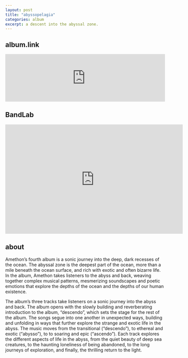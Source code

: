 ```yaml
---
layout: post
title: "abyssopelagia"
categories: album
excerpt: a descent into the abyssal zone.
---
```


<h2>album.link</h2>

<iframe width="100%" height="150" src="https://odesli.co/embed/?url=https%3A%2F%2Falbum.link%2Fi%2F1618244963&theme=light" frameborder="0" allowfullscreen sandbox="allow-same-origin allow-scripts allow-presentation allow-popups allow-popups-to-escape-sandbox" allow="clipboard-read; clipboard-write"></iframe>

<h2>BandLab</h2>

<iframe width="560" height="345" src="https://www.bandlab.com/embed/collection/?id=9dacde40-8cb0-ec11-997e-0004ffd34370" frameborder="0" allowfullscreen></iframe>

<h2>about</h2>
<p>

Amethon’s fourth album is a sonic journey into the deep, dark recesses of the ocean. The abyssal zone is the deepest part of the ocean, more than a mile beneath the ocean surface, and rich with exotic and often bizarre life. In the album, Amethon takes listeners to the abyss and back, weaving together complex musical patterns, mesmerizing soundscapes and poetic emotions that explore the depths of the ocean and the depths of our human existence. 

<p>
The album’s three tracks take listeners on a sonic journey into the abyss and back. The album opens with the slowly building and reverberating introduction to the album, “descendo”, which sets the stage for the rest of the album. The songs segue into one another in unexpected ways, building and unfolding in ways that further explore the strange and exotic life in the abyss. The music moves from the transitional (“descendo”), to ethereal and exotic (“abysso”), to to soaring and epic (“ascendo”). Each track explores the different aspects of life in the abyss, from the quiet beauty of deep sea creatures, to the haunting loneliness of being abandoned, to the long journeys of exploration, and finally, the thrilling return to the light.

